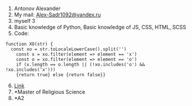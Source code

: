 1. Antonov Alexander
2. My mail: Alex-Sadr1092@yandex.ru 
3. myself 3
4. Basic knowledge of Python, Basic knowledge of JS, CSS, HTML, SCSS
5. Code:
```
function XO(str) {
  const xo = str.toLocaleLowerCase().split('')
	const x = xo.filter(element => element == 'x')
	const o = xo.filter(element => element == 'o')
	if (x.length == o.length || (!xo.includes('o') && !xo.includes('x'))) 
	{return true} else {return false}}
 ```
6. [Link]([https://vivaldi.com/](https://github.com/Alexander-1092/practic)https://github.com/Alexander-1092/practic)
7. *Master of Religious Science
8. *А2



